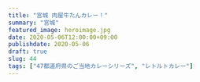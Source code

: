 ```yaml
---
title: "宮城 肉屋牛たんカレー！"
summary: "宮城"
featured_image: heroimage.jpg
date: 2020-05-06T12:00:00+09:00
publishdate: 2020-05-06
draft: true
slug: 44
tags: ["47都道府県のご当地カレーシリーズ", "レトルトカレー"]
---
```

